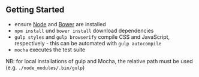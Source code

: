 Getting Started
---------------

* ensure [Node](http://nodejs.org) and [Bower](http://bower.io) are installed
* `npm install` und `bower install` download dependencies
* `gulp styles` and `gulp browserify` compile CSS and JavaScript, respectively -
  this can be automated with `gulp autocompile`
* `mocha` executes the test suite

NB: for local installations of gulp and Mocha, the relative path must be used
    (e.g. `./node_modules/.bin/gulp`)
